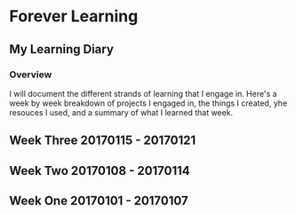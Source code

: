 # Forever Learning

## My Learning Diary

### Overview

I will document the different strands of learning that I engage in. Here's a week by week breakdown of projects I engaged in, the things I created, yhe resouces I used, and a summary of what I learned that week.


<!--
## Week One 20170101 - 20170107
-->

## Week Three 20170115 - 20170121

## Week Two 20170108 - 20170114

## Week One 20170101 - 20170107
